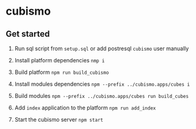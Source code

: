 # cubismo

## Get started 

1. Run sql script from `setup.sql` or add postresql `cubismo` user manually

2. Install platform dependencies `nmp i`

3. Build platform `npm run build_cubismo`

4. Install modules dependencies `npm --prefix ../cubismo.apps/cubes i`

5. Build modules `npm --prefix ../cubismo.apps/cubes run build_cubes`

6. Add `index` application to the platform `npm run add_index`

7. Start the cubismo server `npm start`

